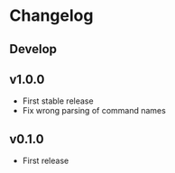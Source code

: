 # Changelog

## Develop

## v1.0.0

- First stable release
- Fix wrong parsing of command names

## v0.1.0

- First release
